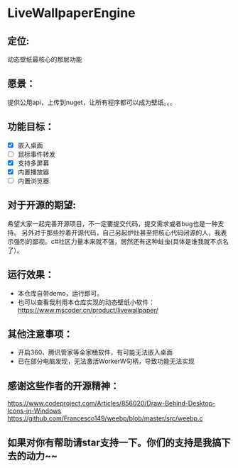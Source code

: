 # LiveWallpaperEngine

## 定位:
  动态壁纸最核心的那层功能

## 愿景：
提供公用api，上传到nuget，让所有程序都可以成为壁纸。。。

## 功能目标：
- [x] 嵌入桌面
- [ ] 鼠标事件转发
- [x] 支持多屏幕
- [x] 内置播放器
- [ ] 内置浏览器

## 对于开源的期望:
希望大家一起完善开源项目，不一定要提交代码，提交需求或者bug也是一种支持。
另外对于那些抄着开源代码，自己另起炉灶甚至把核心代码闭源的人，我表示强烈的鄙视。c#社区力量本来就不强，居然还有这种蛀虫(具体是谁我就不点名了）。


## 运行效果：
* 本仓库自带demo，运行即可。  
* 也可以查看我利用本仓库实现的动态壁纸小软件：   
https://www.mscoder.cn/product/livewallpaper/

## 其他注意事项：
* 开启360、腾讯管家等全家桶软件，有可能无法嵌入桌面
* 已在部分电脑发现，无法激活WorkerW句柄，导致功能无法实现

## 感谢这些作者的开源精神：
https://www.codeproject.com/Articles/856020/Draw-Behind-Desktop-Icons-in-Windows  
https://github.com/Francesco149/weebp/blob/master/src/weebp.c  

## 如果对你有帮助请star支持一下。你们的支持是我搞下去的动力~~
